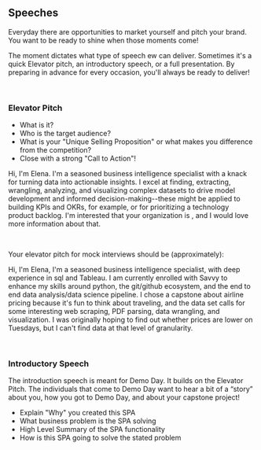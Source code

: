## **Speeches**

Everyday there are opportunities to market yourself and pitch your brand. You want to be ready to shine when those moments come!

The moment dictates what type of speech ew can deliver. Sometimes it's a quick Elevator pitch, an introductory speech, or a full presentation. By preparing in advance for every occasion, you'll always be ready to deliver!

<br>

### Elevator Pitch

- What is it?
- Who is the target audience?
- What is your "Unique Selling Proposition" or what makes you difference from the competition?
- Close with a strong "Call to Action"!

Hi, I'm Elena.  I'm a seasoned business intelligence specialist with a knack for turning data into actionable insights. I excel at finding, extracting, wrangling, analyzing, and visualizing complex datasets to drive model development and informed decision-making--these might be applied to building KPIs and OKRs, for example, or for prioritizing a technology product backlog. I'm interested that your organization is <doing something>, and I would love more information about that.

<br>

Your elevator pitch for mock interviews should be (approximately):

Hi, I'm Elena, I'm a seasoned business intelligence specialist, with deep experience in sql and Tableau.
I am currently enrolled with Savvy to enhance my skills around python, the git/github ecosystem, 
and the end to end data analysis/data science pipeline.
I chose a capstone about airline pricing because it's fun to think about traveling, and 
the data set calls for some interesting web scraping, PDF parsing, data wrangling, and visualization.
I was originally hoping to find out whether prices are lower on Tuesdays, but I can't find data at that
level of granularity.

<br>

### Introductory Speech

The introduction speech is meant for Demo Day. It builds on the Elevator Pitch. The individuals that come to Demo Day want to hear a bit of a “story” about you, how you got to Demo Day, and about your capstone project!

- Explain "Why" you created this SPA
- What business problem is the SPA solving
- High Level Summary of the SPA functionality
- How is this SPA going to solve the stated problem